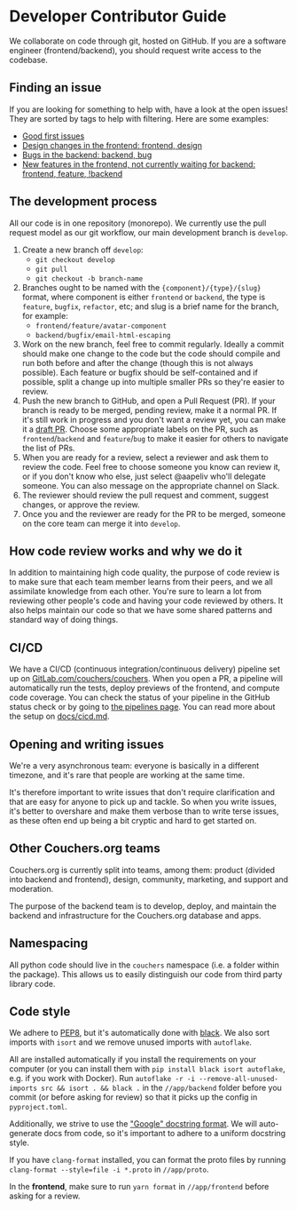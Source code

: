 # Developer Contributor Guide

We collaborate on code through git, hosted on GitHub. If you are a software engineer (frontend/backend), you should request write access to the codebase.

## Finding an issue

If you are looking for something to help with, have a look at the open issues! They are sorted by tags to help with filtering. Here are some examples:

- [Good first issues](https://github.com/Couchers-org/couchers/issues?q=is%3Aopen+is%3Aissue+label%3A%22good+first+issue%22)
- [Design changes in the frontend: frontend, design](https://github.com/Couchers-org/couchers/issues?q=is%3Aopen+is%3Aissue+label%3Afrontend+label%3Adesign)
- [Bugs in the backend: backend, bug](https://github.com/Couchers-org/couchers/issues?q=is%3Aopen+is%3Aissue+label%3Abackend+label%3Abug+)
- [New features in the frontend, not currently waiting for backend: frontend, feature, !backend](https://github.com/Couchers-org/couchers/issues?q=is%3Aopen+is%3Aissue+label%3Afrontend+label%3Afeature+-label%3Abackend)


## The development process

All our code is in one repository (monorepo). We currently use the pull request model as our git workflow, our main development branch is `develop`.

1. Create a new branch off `develop`:
    - `git checkout develop`
    - `git pull`
    - `git checkout -b branch-name`
2. Branches ought to be named with the `{component}/{type}/{slug}` format, where component is either `frontend` or `backend`, the type is `feature`, `bugfix`, `refactor`, etc; and slug is a brief name for the branch, for example:
    - `frontend/feature/avatar-component`
    - `backend/bugfix/email-html-escaping`
3. Work on the new branch, feel free to commit regularly. Ideally a commit should make one change to the code but the code should compile and run both before and after the change (though this is not always possible). Each feature or bugfix should be self-contained and if possible, split a change up into multiple smaller PRs so they're easier to review.
4. Push the new branch to GitHub, and open a Pull Request (PR). If your branch is ready to be merged, pending review, make it a normal PR. If it's still work in progress and you don't want a review yet, you can make it a [draft PR](https://github.blog/2019-02-14-introducing-draft-pull-requests/). Choose some appropriate labels on the PR, such as `frontend`/`backend` and `feature`/`bug` to make it easier for others to navigate the list of PRs.
5. When you are ready for a review, select a reviewer and ask them to review the code. Feel free to choose someone you know can review it, or if you don't know who else, just select @aapeliv who'll delegate someone. You can also message on the appropriate channel on Slack.
6. The reviewer should review the pull request and comment, suggest changes, or approve the review.
7. Once you and the reviewer are ready for the PR to be merged, someone on the core team can merge it into `develop`.

## How code review works and why we do it

In addition to maintaining high code quality, the purpose of code review is to make sure that each team member learns from their peers, and we all assimilate knowledge from each other. You're sure to learn a lot from reviewing other people's code and having your code reviewed by others. It also helps maintain our code so that we have some shared patterns and standard way of doing things.

## CI/CD

We have a CI/CD (continuous integration/continuous delivery) pipeline set up on [GitLab.com/couchers/couchers](https://gitlab.com/couchers/couchers/). When you open a PR, a pipeline will automatically run the tests, deploy previews of the frontend, and compute code coverage. You can check the status of your pipeline in the GitHub status check or by going to [the pipelines page](https://gitlab.com/couchers/couchers/-/pipelines). You can read more about the setup on [docs/cicd.md](cicd.md).

## Opening and writing issues

We're a very asynchronous team: everyone is basically in a different timezone, and it's rare that people are working at the same time.

It's therefore important to write issues that don't require clarification and that are easy for anyone to pick up and tackle. So when you write issues, it's better to overshare and make them verbose than to write terse issues, as these often end up being a bit cryptic and hard to get started on.

## Other Couchers.org teams

Couchers.org is currently split into teams, among them: product (divided into backend and frontend), design, community, marketing, and support and moderation.

The purpose of the backend team is to develop, deploy, and maintain the backend and infrastructure for the Couchers.org database and apps.

## Namespacing

All python code should live in the `couchers` namespace (i.e. a folder within the package). This allows us to easily distinguish our code from third party library code.

## Code style

We adhere to [PEP8](https://www.python.org/dev/peps/pep-0008/), but it's automatically done with [black](https://github.com/psf/black). We also sort imports with `isort` and we remove unused imports with `autoflake`.

All are installed automatically if you install the requirements on your computer (or you can install them with `pip install black isort autoflake`, e.g. if you work with Docker). Run `autoflake -r -i --remove-all-unused-imports src && isort . && black .` in the `//app/backend` folder before you commit (or before asking for review) so that it picks up the config in `pyproject.toml`.

Additionally, we strive to use the ["Google" docstring format](https://sphinxcontrib-napoleon.readthedocs.io/en/latest/example_google.html). We will auto-generate docs from code, so it's important to adhere to a uniform docstring style.

If you have `clang-format` installed, you can format the proto files by running `clang-format --style=file -i *.proto` in `//app/proto`.

In the **frontend**, make sure to run `yarn format` in `//app/frontend` before asking for a review.
